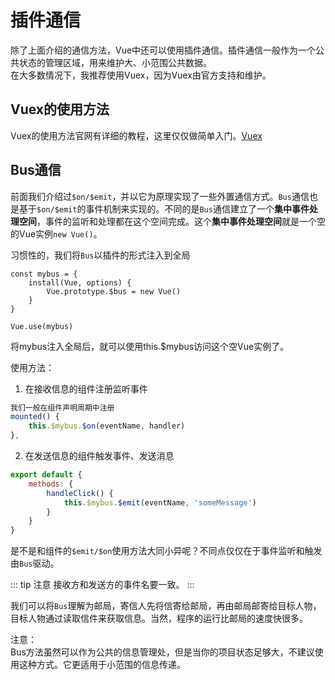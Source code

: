 # 插件通信
除了上面介绍的通信方法，Vue中还可以使用插件通信。插件通信一般作为一个公共状态的管理区域，用来维护大、小范围公共数据。   
在大多数情况下，我推荐使用Vuex，因为Vuex由官方支持和维护。

## Vuex的使用方法
Vuex的使用方法官网有详细的教程，这里仅仅做简单入门。[Vuex](https://vuex.vuejs.org/zh/installation.html)


## Bus通信
前面我们介绍过`$on/$emit`，并以它为原理实现了一些外置通信方式。`Bus`通信也是基于`$on/$emit`的事件机制来实现的。不同的是`Bus`通信建立了一个**集中事件处理空间**，事件的监听和处理都在这个空间完成。这个**集中事件处理空间**就是一个空的Vue实例`new Vue()`。

习惯性的，我们将`Bus`以插件的形式注入到全局
```
const mybus = {
    install(Vue, options) {
        Vue.prototype.$bus = new Vue()
    }
}

Vue.use(mybus)
```
将mybus注入全局后，就可以使用this.$mybus访问这个空Vue实例了。

使用方法：  
1. 在接收信息的组件注册监听事件
```js
我们一般在组件声明周期中注册
mounted() {
    this.$mybus.$on(eventName, handler)
},
```


2. 在发送信息的组件触发事件、发送消息
```js
export default {
    methods: {
        handleClick() {
            this.$mybus.$emit(eventName, 'someMessage')
        }
    }
}
```
是不是和组件的`$emit/$on`使用方法大同小异呢？不同点仅仅在于事件监听和触发由`Bus`驱动。

::: tip 注意
接收方和发送方的事件名要一致。
:::

我们可以将`Bus`理解为邮局，寄信人先将信寄给邮局，再由邮局邮寄给目标人物，目标人物通过读取信件来获取信息。当然，程序的运行比邮局的速度快很多。

注意：     
Bus方法虽然可以作为公共的信息管理处，但是当你的项目状态足够大，不建议使用这种方式。它更适用于小范围的信息传递。






